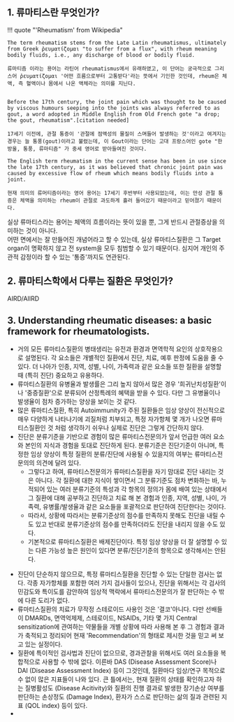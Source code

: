 ## 1. 류마티스란 무엇인가?

!!! quote "'Rheumatism' from Wikipedia"

	The term rheumatism stems from the Late Latin rheumatismus, ultimately from Greek ῥευματίζομαι "to suffer from a flux", with rheum meaning bodily fluids, i.e., any discharge of blood or bodily fluid.

	류마티즘 이라는 용어는 라틴어 rheumatismus에서 유래하였고, 이 단어는 궁극적으로 그리스어 ῥευματίζομαι '어떤 흐름으로부터 고통받다'라는 뜻에서 기인한 것인데, rheum은 체액, 즉 혈액이나 몸에서 나온 액체라는 의미를 지닌다.


	Before the 17th century, the joint pain which was thought to be caused by viscous humours seeping into the joints was always referred to as gout, a word adopted in Middle English from Old French gote "a drop; the gout, rheumatism".[citation needed]

	17세기 이전에, 관절 통증이 '관절에 점액성의 물질이 스며들어 발생하는 것'이라고 여겨지는 경우는 늘 통풍(gout)이라고 불렸는데, 이 Gout이라는 단어는 고대 프랑스어인 gote "한 방울, 통풍, 류마티즘" 가 중세 영어로 받아들여진 것이다.

	The English term rheumatism in the current sense has been in use since the late 17th century, as it was believed that chronic joint pain was caused by excessive flow of rheum which means bodily fluids into a joint.

	현재 의미의 류머티즘이라는 영어 용어는 17세기 후반부터 사용되었는데, 이는 만성 관절 통증은 체액을 의미하는 rheum이 관절로 과도하게 흘러 들어갔기 때문이라고 믿어졌기 때문이다.


실상 류마티스라는 용어는 체액의 흐름이라는 뜻이 있을 뿐, 그게 반드시 관절증상을 의미하는 것이 아니다. </br>
어떤 면에서는 잘 만들어진 개념어라고 할 수 있는데, 실상 류마티스질환은 그 Target organ이 명확하지 않고 전 system을 모두 침범할 수 있기 때문이다. 심지어 개인의 주관적 감정이라 할 수 있는 '통증'까지도 연관된다.




## 2. 류마티스학에서 다루는 질환은 무엇인가?
AIRD/AIIRD

## 3. Understanding rheumatic diseases: a basic framework for rheumatologists.

* 거의 모든 류마티스질환의 병태생리는 유전과 환경과 면역학적 요인의 상호작용으로 설명된다. 각 요소들은 개별적인 질환에서 진단, 치료, 예후 판정에 도움을 줄 수 있다. 더 나아가 인종, 지역, 성별, 나이, 가족력과 같은 요소들 또한 질환을 설명할 때 (특히 진단) 중요하고 유용하다.
* 류마티스질환의 유병율과 발생률은 그리 높지 않아서 많은 경우 '희귀난치성질환'이나 '중증질환'으로 분류되어 산정특례의 혜택을 받을 수 있다. 다만 그 유병율이나 발생율이 점차 증가하는 양상을 보이는 것 같다.
* 많은 류마티스질환, 특히 Autoimmunity가 주된 질환들은 임상 양상이 전신적으로 매우 다양하게 나타나기에 괴질처럼 치부되고, 특정 자가항체 몇 개가 나오면 류마티스질환인 것 처럼 생각하기 쉬우나 실제로 진단은 그렇게 간단하지 않다.
* 진단은 분류기준을 기반으로 경험이 많은 류마티스전문의가 앞서 언급한 여러 요소와 본인의 지식과 경험을 토대로 진단하게 된다. 분류기준은 진단기준이 아니며, 특정한 임상 양상이 특정 질환의 분류/진단에 사용될 수 있을지의 여부는 류마티스전문의의 의견에 달려 있다. 
	* 그렇다고 하여, 류마티스전문의가 류마티스질환을 자기 맘대로 진단 내리는 것은 아니다. 각 질환에 대한 지식이 쌓이면서 그 분류기준도 점차 변화하는 바, 누적되어 있는 여러 분류기준의 특성과 각 항목의 정의가 몸에 배여 있는 상태에서 그 질환에 대해 공부하고 진단하고 치료 해 본 경험과 인종, 지역, 성별, 나이, 가족력, 유병률/발생율과 같은 요소들을 포괄적으로 판단하여 진단한다는 것이다.
	* 따라서, 상황에 따라서는 분류기준상의 점수를 만족하지 못해도 진단을 내릴 수도 있고 반대로 분류기준상의 점수를 만족하더라도 진단을 내리지 않을 수도 있다.
	* 기본적으로 류마티스질환은 배제진단이다. 특정 임상 양상을 더 잘 설명할 수 있는 다른 가능성 높은 원인이 있다면 분류/진단기준의 항목으로 생각해서는 안된다.
- 진단이 단순하지 않으므로, 특정 류마티스질환을 진단할 수 있는 단일한 검사는 없다. 각종 자가항체를 포함한 여러 가지 검사들이 있으나, 진단을 위해서는 각 검사의 민감도와 특이도를 감안하여 임상적 맥락에서 류마티스전문의가 잘 판단하는 수 밖에 다른 도리가 없다. 
- 류마티스질환의 치료가 무작정 스테로이드 사용인 것은 '결코'아니다. 다만 선배들이 DMARDs, 면역억제제, 스테로이드, NSAIDs, 기타 몇 가지 Central sensitization에 관여하는 약물들을 개별 상황에 따라 사용해 본 후 그 경험과 결과가 축적되고 정리되어 현재 'Recommendation'의 형태로 제시한 것을 믿고 써 보고 있는 실정이다. 
- 질환에 특이적인 검사법과 진단이 없으므로, 경과관찰을 위해서도 여러 요소들을 복합적으로 사용할 수 밖에 없다. 이른바 DAS (Disease Assessment Score)나 DAI (Disease Assessment Index) 등이 그것인데, 질환마다 임상/연구 목적으로 수 없이 많은 지표들이 나와 있다. 큰 틀에서는, 현재 질환의 상태를 확인하고자 하는 질병활성도 (Disease Acitivity)와 질환의 진행 결과로 발생한 장기손상 여부를 판단하는 손상정도 (Damage Index), 환자가 스스로 판단하는 삶의 질과 관련된 지표 (QOL index) 등이 있다.
- 